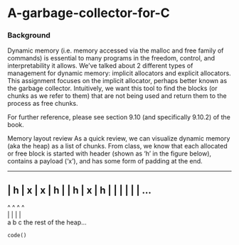 # A-garbage-collector-for-C

### Background
Dynamic memory (i.e. memory accessed via the malloc and free family of commands) is essential to many programs in the freedom, control, and interpretability it allows. We’ve talked about 2 different types of management for dynamic memory: implicit allocators and explicit allocators. This assignment focuses on the implicit allocator, perhaps better known as the garbage collector. Intuitively, we want this tool to find the blocks (or chunks as we refer to them) that are not being used and return them to the process as free chunks.

For further reference, please see section 9.10 (and specifically 9.10.2) of the book.

Memory layout review
As a quick review, we can visualize dynamic memory (aka the heap) as a list of chunks. From class, we know that each allocated or free block is started with header (shown as ‘h’ in the figure below), contains a payload (‘x’), and has some form of padding at the end.



----------------------------------------------------------------------  
| h  | x  | x  | h  |    | h  | x  | h  |    |    |    |    |    |    ...  
----------------------------------------------------------------------  
^              ^         ^         ^  
|              |         |         |  
a              b         c         the rest of the heap...  

`code()`
